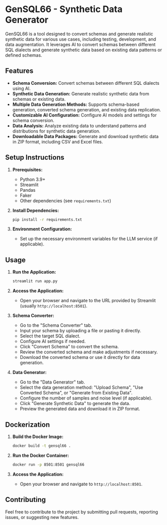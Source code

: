# GenSQL66 - Synthetic Data Generator

GenSQL66 is a tool designed to convert schemas and generate realistic synthetic data for various use cases, including testing, development, and data augmentation. It leverages AI to convert schemas between different SQL dialects and generate synthetic data based on existing data patterns or defined schemas.

## Features

-   **Schema Conversion:** Convert schemas between different SQL dialects using AI.
-   **Synthetic Data Generation:** Generate realistic synthetic data from schemas or existing data.
-   **Multiple Data Generation Methods:** Supports schema-based generation, converted schema generation, and existing data replication.
-   **Customizable AI Configuration:** Configure AI models and settings for schema conversion.
-   **Data Analysis:** Analyze existing data to understand patterns and distributions for synthetic data generation.
-   **Downloadable Data Packages:** Generate and download synthetic data in ZIP format, including CSV and Excel files.

## Setup Instructions

1.  **Prerequisites:**
    -   Python 3.9+
    -   Streamlit
    -   Pandas
    -   Faker
    -   Other dependencies (see `requirements.txt`)

2.  **Install Dependencies:**

    ```bash
    pip install -r requirements.txt
    ```

3.  **Environment Configuration:**
    -   Set up the necessary environment variables for the LLM service (if applicable).

## Usage

1.  **Run the Application:**

    ```bash
    streamlit run app.py
    ```

2.  **Access the Application:**
    -   Open your browser and navigate to the URL provided by Streamlit (usually `http://localhost:8501`).

3.  **Schema Converter:**
    -   Go to the "Schema Converter" tab.
    -   Input your schema by uploading a file or pasting it directly.
    -   Select the target SQL dialect.
    -   Configure AI settings if needed.
    -   Click "Convert Schema" to convert the schema.
    -   Review the converted schema and make adjustments if necessary.
    -   Download the converted schema or use it directly for data generation.

4.  **Data Generator:**
    -   Go to the "Data Generator" tab.
    -   Select the data generation method: "Upload Schema", "Use Converted Schema", or "Generate from Existing Data".
    -   Configure the number of samples and noise level (if applicable).
    -   Click "Generate Synthetic Data" to generate the data.
    -   Preview the generated data and download it in ZIP format.

## Dockerization

1.  **Build the Docker Image:**

    ```bash
    docker build -t gensql66 .
    ```

2.  **Run the Docker Container:**

    ```bash
    docker run -p 8501:8501 gensql66
    ```

3.  **Access the Application:**
    -   Open your browser and navigate to `http://localhost:8501`.

## Contributing

Feel free to contribute to the project by submitting pull requests, reporting issues, or suggesting new features.
